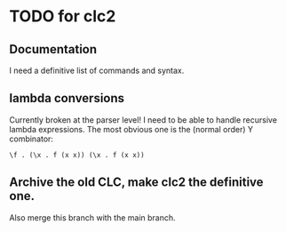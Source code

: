 # TODO for clc2

## Documentation

I need a definitive list of commands and syntax.

## lambda conversions

Currently broken at the parser level!
I need to be able to handle recursive lambda expressions.
The most obvious one is the (normal order) Y combinator:

```
\f . (\x . f (x x)) (\x . f (x x))
```

## Archive the old CLC, make clc2 the definitive one.

Also merge this branch with the main branch.

